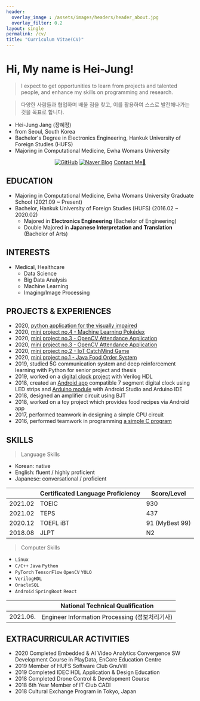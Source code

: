 ```yaml
---
header:
  overlay_image : /assets/images/headers/header_about.jpg
  overlay_filter: 0.2
layout: single
permalink: /cv/
title: "Curriculum Vitae(CV)"
---
```


# Hi, My name is Hei-Jung!

> I expect to get opportunities to learn from projects and talented people, and enhance my skills on programming and research.

> 다양한 사람들과 협업하며 배울 점을 찾고, 이를 활용하여 스스로 발전해나가는 것을 목표로 합니다.

- Hei-Jung Jang (장혜정)
- from Seoul, South Korea
- Bachelor's Degree in Electronics Engineering, Hankuk University of Foreign Studies (HUFS)
- Majoring in Computational Medicine, Ewha Womans University

<div align=center>

[![GitHub](http://img.shields.io/badge/GitHub-black?style=flat-square&logo=github&link=https://zzsza.github.io/)](https://github.com/hei-jung)
[![Naver Blog](https://img.shields.io/badge/Naver%20Blog-badge?style=flat-square&logo=Blogger&logoColor=white)](http://blog.naver.com/wkdgpwjd007)
[Contact Me📩](mailto:heijung.jang@ewhain.net)

</div>

## EDUCATION

- Majoring in Computational Medicine, Ewha Womans University Graduate School (2021.09 ~ Present)
- Bachelor, Hankuk University of Foreign Studies (HUFS) (2016.02 ~ 2020.02)
  - Majored in **Electronics Engineering** (Bachelor of Engineering)
  - Double Majored in **Japanese Interpretation and Translation** (Bachelor of Arts)

<!-- ## HONOURS & AWARDS

Second Distinction Scholarship, *2nd Semester of 2016*<br>
First Distinction Scholarship, *1st Semester of 2017* -->

## INTERESTS

- Medical, Healthcare
  - Data Science
  - Big Data Analysis
  - Machine Learning
  - Imaging/Image Processing

## PROJECTS & EXPERIENCES

<!-- - 2020, worked on a Web HMI project as a front end developer (business project)<br> -->
<!-- - 2019, worked on an Android app for the student cafeteria with Android Studio<br> -->
<!-- - 2019, studied deep learning with breast cancer dataset and Python<br> -->
- 2020, [python application for the visually impaired](https://github.com/hei-jung/Seesun)<br>
- 2020, [mini project no.4 - Machine Learning Pokédex](https://github.com/hei-jung/PokeDex)<br>
- 2020, [mini project no.3 - OpenCV Attendance Application](https://github.com/hei-jung/MiniProject_OpenCV)<br>
- 2020, [mini project no.3 - OpenCV Attendance Application](https://github.com/hei-jung/MiniProject_OpenCV)<br>
- 2020, [mini project no.2 - IoT CatchMind Game](https://github.com/hei-jung/catchmind_game)<br>
- 2020, [mini project no.1 - Java Food Order System](https://github.com/hei-jung/myDbApp)<br>
- 2019, studied 5G communication system and deep reinforcement learning with Python for senior project and thesis<br>
- 2019, worked on a [digital clock project](https://github.com/hei-jung/digitalClockHDL) with Verilog HDL<br>
- 2018, created an [Android app](https://github.com/hei-jung/LedControl) compatible 7 segment digital clock using LED strips and [Arduino module](https://github.com/hei-jung/LedControl_arduino) with Android Studio and Arduino IDE<br>
- 2018, designed an amplifier circuit using BJT<br>
- 2018, worked on a toy project which provides food recipes via Android app<br>
- 2017, performed teamwork in designing a simple CPU circuit<br>
- 2016, performed teamwork in programming [a simple C program](https://github.com/hei-jung/teamproject_heaven)

## SKILLS

> Language Skills

- Korean: native
- English: fluent / highly proficient
- Japanese: conversational / proficient

|   |Certificated Language Proficiency|Score/Level|
|---|---------------------------------|-----|
|2021.02|TOEIC|930|
|2021.02|TEPS|437|
|2020.12|TOEFL iBT|91 (MyBest 99)|
|2018.08|JLPT|N2|

<!-- |2020.09|FLEX| -->

> Computer Skills

- `Linux`
- `C/C++` `Java` `Python`
- `PyTorch` `TensorFlow` `OpenCV` `YOLO`
- `VerilogHDL`
- `OracleSQL`
- `Android` `SpringBoot` `React`
<!-- - `Windows` `Linux` `Mac` -->
<!-- - `OrCad` `MultiSim` `ModelSim` -->

|   |National Technical Qualification|
|---|--------------------------------|
|2021.06.|Engineer Information Processing (정보처리기사)|


## EXTRACURRICULAR ACTIVITIES

- 2020 Completed Embedded & AI Video Analytics Convergence SW Development Course in PlayData, EnCore Education Centre
- 2019 Member of HUFS Software Club GnuVill
- 2019 Completed IDEC HDL Application & Design Education
- 2018 Completed Drone Control & Development Course
- 2018 6th Year Member of IT Club CADI
- 2018 Cultural Exchange Program in Tokyo, Japan
<!-- - 2017 Math Tutor Volunteering -->
<!-- - 2016 Member of HUFS Dept. of EE Student Council -->
